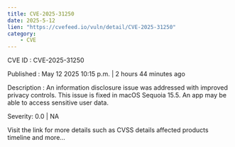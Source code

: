 ```yaml
---
title: CVE-2025-31250
date: 2025-5-12
lien: "https://cvefeed.io/vuln/detail/CVE-2025-31250"
category:
    - CVE
---
```


CVE ID : CVE-2025-31250

Published :  May 12
2025
10:15 p.m. | 2 hours
44 minutes ago

Description : An information disclosure issue was addressed with improved privacy controls. This issue is fixed in macOS Sequoia 15.5. An app may be able to access sensitive user data.

Severity: 0.0 | NA

Visit the link for more details
such as CVSS details
affected products
timeline
and more...
